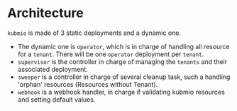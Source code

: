 # Architecture

`kubmio` is made of 3 static deployments and a dynamic one.

- The dynamic one is `operator`, which is in charge of handling all resource for a `tenant`.
  There will be one `operator` deployment per `tenant`.
- `supervisor` is the controller in charge of managing the `tenants` and their associated deployment.
- `sweeper` is a controller in charge of several cleanup task, such a handling 'orphan' resources (Resources without Tenant).
- `webhook` is a webhook handler, in charge if validating kubmio resources and setting default values.

